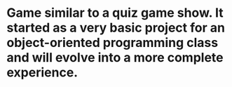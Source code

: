 # Game similar to a quiz game show. It started as a very basic project for an object-oriented programming class and will evolve into a more complete experience.
